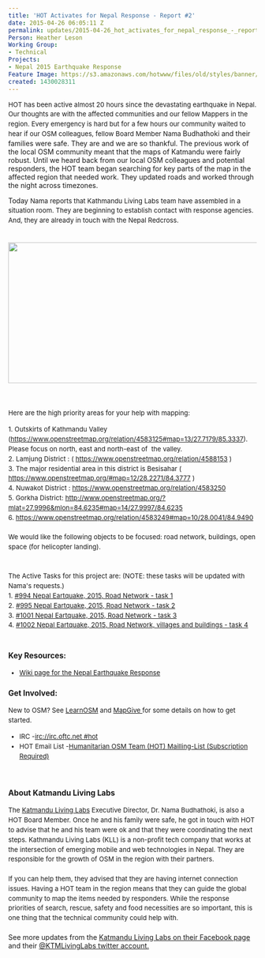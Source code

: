 ```yaml
---
title: 'HOT Activates for Nepal Response - Report #2'
date: 2015-04-26 06:05:11 Z
permalink: updates/2015-04-26_hot_activates_for_nepal_response_-_report_#2
Person: Heather Leson
Working Group:
- Technical
Projects:
- Nepal 2015 Earthquake Response
Feature Image: https://s3.amazonaws.com/hotwww/files/old/styles/banner/public/Katmandu+Living+Labs+for+Nepal+Earthquake.png
created: 1430028311
---
```


<p><span style="line-height: 1.5; font-size: 13.2px;">HOT has been active almost 20 hours since the devastating earthquake in Nepal. Our thoughts are with the affected communities and our fellow Mappers in the region. Every emergency is hard but for a few hours our community waited to hear if our OSM colleagues, fellow Board Member Nama </span>Budhathoki and their families were safe. They are and we are so thankful. The previous work of the local OSM community meant that the maps of Katmandu were fairly robust. Until we heard back from our local OSM colleagues and potential responders, the HOT team began searching for key parts of the map in the affected region that needed work. They updated roads and worked through the night across timezones.</p><p>Today <span style="line-height: 1.5; font-size: 13.2px;">Nama reports that Kathmandu Living Labs team have assembled in a situation room. They are beginning to establish contact with response agencies. And, they are already in touch with the Nepal Redcross.</span></p><p><span style="line-height: 1.5; font-size: 13.2px;"><br></span><img class="image-large" src="https://s3.amazonaws.com/hotwww/files/old/styles/large/public/Katmandu%20Living%20Labs%20for%20Nepal%20Earthquake_0.png?itok=74W3e6jH" alt="" height="285" width="510">&nbsp;</p><p><span style="line-height: 1.5; font-size: 13.2px;"><br>Here are the high priority areas for your help with mapping:</span></p><div style="font-size: 13.2px; line-height: 19.8px;">1. Outskirts of Kathmandu Valley (<a href="https://www.openstreetmap.org/relation/4583125#map=13/27.7179/85.3337" target="_blank">https://www.openstreetmap.org/relation/4583125#map=13/27.7179/85.3337</a>). Please focus on north, east and north-east of&nbsp; the valley.<br>2. Lamjung District : ( <a href="https://www.openstreetmap.org/relation/4588153" target="_blank">https://www.openstreetmap.org/relation/4588153</a> )</div><div style="font-size: 13.2px; line-height: 19.8px;">3. The major residential area in this district is Besisahar ( <a href="https://www.openstreetmap.org/#map=12/28.2271/84.3777" target="_blank">https://www.openstreetmap.org/#map=12/28.2271/84.3777</a> )</div><div style="font-size: 13.2px; line-height: 19.8px;"><div>4. Nuwakot District :&nbsp;<a href="https://www.openstreetmap.org/relation/4583250" target="_blank">https://www.openstreetmap.org/relation/4583250</a></div><div>5. Gorkha District:&nbsp;<a href="http://www.openstreetmap.org/?mlat=27.9996&amp;mlon=84.6235#map=14/27.9997/84.6235" target="_blank">http://www.openstreetmap.org/?mlat=27.9996&amp;mlon=84.6235#map=14/27.9997/84.6235</a><br>6. <a href="https://www.openstreetmap.org/relation/4583249#map=10/28.0041/84.9490" target="_blank">https://www.openstreetmap.org/relation/4583249#map=10/28.0041/84.9490</a><br><br></div><div>We would like the following objects to be focused: road network, buildings, open space (for helicopter landing).</div><div>&nbsp;</div><div>&nbsp;</div><div>The Active Tasks for this project are: (NOTE: these tasks will be updated with Nama's requests.)</div><div>1. <a href="http://tasks.hotosm.org/project/994">#994 Nepal Eartquake, 2015, Road Network - task 1 </a></div><div>2. <a href="http://tasks.hotosm.org/project/995">#995 Nepal Eartquake, 2015, Road Network - task 2 </a></div><div>3. <a href="http://tasks.hotosm.org/project/1001">#1001 Nepal Eartquake, 2015, Road Network - task 3 </a></div><div>4. <a href="http://tasks.hotosm.org/project/1002">#1002 Nepal Eartquake, 2015, Road Network, villages and buildings - task 4 </a></div><div>&nbsp;</div><div><h3 dir="ltr">Key Resources:</h3><ul><li dir="ltr"><a href="http://wiki.openstreetmap.org/wiki/2015_Nepal_earthquake" target="_blank">Wiki page for the Nepal Earthquake Response</a></li></ul><h3 dir="ltr">Get Involved:</h3><p>New to OSM? See <a href="http://learnosm.org/en/">LearnOSM</a> and <a href="http://mapgive.state.gov/">MapGive </a>for some details on how to get started.</p><ul><li dir="ltr">IRC -<a href="https://kiwiirc.com/client/irc.oftc.net/hot">irc://irc.oftc.net #hot</a></li><li dir="ltr">HOT Email List -<a href="https://lists.openstreetmap.org/listinfo/hot">Humanitarian OSM Team (HOT) Mailling-List (Subscription Required)</a></li></ul></div><div>&nbsp;</div><h3>About Katmandu Living Labs</h3>The <a href="%20http://www.kathmandulivinglabs.org/" target="_blank">Katmandu Living Labs</a> Executive Director, Dr. Nama Budhathoki, is also a HOT Board Member. Once he and his family were safe, he got in touch with HOT to advise that he and his team were ok and that they were coordinating the next steps. <span data-reactid=".1.0.0">Kathmandu Living Labs (KLL) is a non-profit tech company that works at the intersection of emerging mobile and web technologies in Nepal. They are responsible for the growth of OSM in the region with their partners.&nbsp;</span></div><div style="font-size: 13.2px; line-height: 19.8px;">&nbsp;</div><div style="font-size: 13.2px; line-height: 19.8px;"><span data-reactid=".1.0.0">If you can help them, they advised that they are having internet connection issues. Having a HOT team in the region means that they can guide the global community to map the items needed by responders. While the response priorities of search, rescue, safety and food necessities are so important, this is one thing that the technical community could help with. </span></div><div style="font-size: 13.2px; line-height: 19.8px;">&nbsp;</div><div><span data-reactid=".1.0.0">See more updates from the <a href="https://www.facebook.com/kathmandulivinglabs?fref=nf" target="_blank">Katmandu Living Labs on their Facebook page </a></span>and their <a href="https://twitter.com/KTMLivingLabs" target="_blank">@KTMLivingLabs twitter account. </a></div><p>&nbsp;</p><div style="font-size: 13.2px; line-height: 19.8px;"><div><p>&nbsp;</p></div></div>
